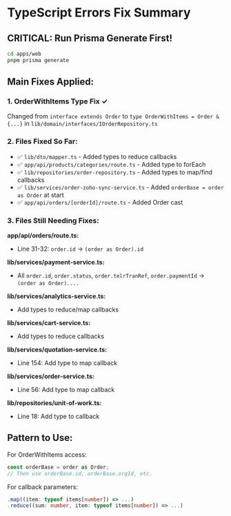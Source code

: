 # TypeScript Errors Fix Summary

## CRITICAL: Run Prisma Generate First!
```bash
cd apps/web
pnpm prisma generate
```

## Main Fixes Applied:

### 1. OrderWithItems Type Fix ✓
Changed from `interface extends Order` to `type OrderWithItems = Order & {...}` in `lib/domain/interfaces/IOrderRepository.ts`

### 2. Files Fixed So Far:
- ✅ `lib/dto/mapper.ts` - Added types to reduce callbacks
- ✅ `app/api/products/categories/route.ts` - Added type to forEach
- ✅ `lib/repositories/order-repository.ts` - Added types to map/find callbacks  
- ✅ `lib/services/order-zoho-sync-service.ts` - Added `orderBase = order as Order` at start
- ✅ `app/api/orders/[orderId]/route.ts` - Added Order cast

### 3. Files Still Needing Fixes:

**app/api/orders/route.ts:**
- Line 31-32: `order.id` → `(order as Order).id`

**lib/services/payment-service.ts:**
- All `order.id`, `order.status`, `order.telrTranRef`, `order.paymentId` → `(order as Order)....`

**lib/services/analytics-service.ts:**
- Add types to reduce/map callbacks

**lib/services/cart-service.ts:**
- Add types to reduce callbacks

**lib/services/quotation-service.ts:**
- Line 154: Add type to map callback

**lib/services/order-service.ts:**
- Line 56: Add type to map callback

**lib/repositories/unit-of-work.ts:**
- Line 18: Add type to callback

## Pattern to Use:

For OrderWithItems access:
```typescript
const orderBase = order as Order;
// Then use orderBase.id, orderBase.orgId, etc.
```

For callback parameters:
```typescript
.map((item: typeof items[number]) => ...)
.reduce((sum: number, item: typeof items[number]) => ...)
```

